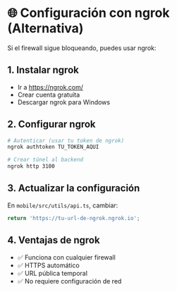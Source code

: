 # 🌐 Configuración con ngrok (Alternativa)

Si el firewall sigue bloqueando, puedes usar ngrok:

## 1. Instalar ngrok
- Ir a https://ngrok.com/
- Crear cuenta gratuita
- Descargar ngrok para Windows

## 2. Configurar ngrok
```bash
# Autenticar (usar tu token de ngrok)
ngrok authtoken TU_TOKEN_AQUI

# Crear túnel al backend
ngrok http 3100
```

## 3. Actualizar la configuración
En `mobile/src/utils/api.ts`, cambiar:
```typescript
return 'https://tu-url-de-ngrok.ngrok.io';
```

## 4. Ventajas de ngrok
- ✅ Funciona con cualquier firewall
- ✅ HTTPS automático
- ✅ URL pública temporal
- ✅ No requiere configuración de red

